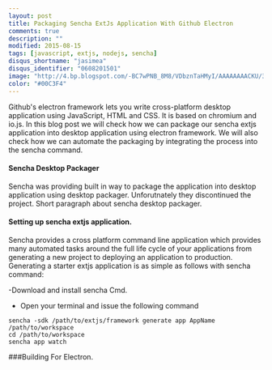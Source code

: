 ```yaml
---
layout: post
title: Packaging Sencha ExtJs Application With Github Electron
comments: true
description: ""
modified: 2015-08-15
tags: [javascript, extjs, nodejs, sencha]
disqus_shortname: "jasimea"
disqus_identifier: "0608201501"
image: "http://4.bp.blogspot.com/-BC7wPNB_8M8/VDbznTaHMyI/AAAAAAAACKU/3mFwF1nCU2c/s770/Untitled-6-800x500.jpg"
color: "#00C3F4"
---
```


Github's electron framework lets you write cross-platform desktop application using JavaScript, HTML and CSS. It is based on chromium and io.js. In this blog post we will check how we can package our sencha extjs application into desktop application using electron framework. We will also check how we can automate the packaging by integrating the process into the sencha command.

#### Sencha Desktop Packager
Sencha was providing built in way to package the application into desktop application using desktop packager. Unforutnately they discontinued the project.  Short paragraph about sencha desktop packager.

#### Setting up sencha extjs application.
Sencha provides a cross platform command line application which provides many automated tasks around the full life cycle of your applications from generating a new project to deploying an application to production. Generating a starter extjs application is as simple as follows with sencha command:

-Download and install sencha Cmd.
- Open your terminal and issue the following command

``` 
sencha -sdk	/path/to/extjs/framework generate app AppName /path/to/workspace
cd /path/to/workspace
sencha app watch
```

###Building For Electron.

